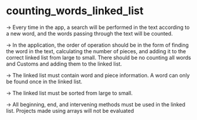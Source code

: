 # counting_words_linked_list
-> Every time in the app, a search will be performed in the text according to a new word, and the words passing through the text will be counted.

-> In the application, the order of operation should be in the form of finding the word in the text, calculating the number of pieces, and adding it to the correct linked list from large to small. There should be no counting all words and Customs and adding them to the linked list.

-> The linked list must contain word and piece information. A word can only be found once in the linked list.

-> The linked list must be sorted from large to small.

-> All beginning, end, and intervening methods must be used in the linked list. Projects made using arrays will not be evaluated
